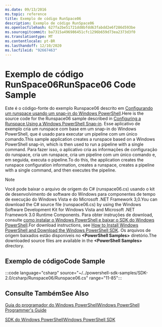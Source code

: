 ```yaml
---
ms.date: 09/13/2016
ms.topic: reference
title: Exemplo de código RunSpace06
description: Exemplo de código RunSpace06
ms.openlocfilehash: 627fa2be51721dd8bfdd63fabdd2e6f286d593be
ms.sourcegitcommit: ba7315a496986451cfc1296b659d73ea2373d3f0
ms.translationtype: MT
ms.contentlocale: pt-BR
ms.lasthandoff: 12/10/2020
ms.locfileid: "92667463"
---
```

# <a name="runspace06-code-sample"></a><span data-ttu-id="fe3f2-103">Exemplo de código RunSpace06</span><span class="sxs-lookup"><span data-stu-id="fe3f2-103">RunSpace06 Code Sample</span></span>

<span data-ttu-id="fe3f2-104">Este é o código-fonte do exemplo Runspace06 descrito em [Configurando um runspace usando um snap-in do Windows PowerShell](https://msdn.microsoft.com/a7289ee8-9732-49ee-91c7-d533e9538b83).</span><span class="sxs-lookup"><span data-stu-id="fe3f2-104">Here is the source code for the Runspace06 sample described in [Configuring a Runspace Using a Windows PowerShell Snap-in](https://msdn.microsoft.com/a7289ee8-9732-49ee-91c7-d533e9538b83).</span></span>
<span data-ttu-id="fe3f2-105">Esse aplicativo de exemplo cria um runspace com base em um snap-in do Windows PowerShell, que é usado para executar um pipeline com um único comando.</span><span class="sxs-lookup"><span data-stu-id="fe3f2-105">This sample application creates a runspace based on a Windows PowerShell snap-in, which is then used to run a pipeline with a single command.</span></span> <span data-ttu-id="fe3f2-106">Para fazer isso, o aplicativo cria as informações de configuração do runspace, cria um runspace, cria um pipeline com um único comando e, em seguida, executa o pipeline.</span><span class="sxs-lookup"><span data-stu-id="fe3f2-106">To do this, the application creates the runspace configuration information, creates a runspace, creates a pipeline with a single command, and then executes the pipeline.</span></span>

> [!NOTE]
> <span data-ttu-id="fe3f2-107">Você pode baixar o arquivo de origem do C# (runspace06.cs) usando o kit de desenvolvimento de software do Windows para componentes de tempo de execução do Windows Vista e do Microsoft .NET Framework 3,0.</span><span class="sxs-lookup"><span data-stu-id="fe3f2-107">You can download the C# source file (runspace06.cs) by using the Windows Software Development Kit for Windows Vista and Microsoft .NET Framework 3.0 Runtime Components.</span></span> <span data-ttu-id="fe3f2-108">Para obter instruções de download, consulte [como instalar o Windows PowerShell e baixar o SDK do Windows PowerShell](/powershell/scripting/developer/installing-the-windows-powershell-sdk).</span><span class="sxs-lookup"><span data-stu-id="fe3f2-108">For download instructions, see [How to Install Windows PowerShell and Download the Windows PowerShell SDK](/powershell/scripting/developer/installing-the-windows-powershell-sdk).</span></span>
> <span data-ttu-id="fe3f2-109">Os arquivos de origem baixados estão disponíveis no **\<PowerShell Samples>** diretório.</span><span class="sxs-lookup"><span data-stu-id="fe3f2-109">The downloaded source files are available in the **\<PowerShell Samples>** directory.</span></span>

## <a name="code-sample"></a><span data-ttu-id="fe3f2-110">Exemplo de código</span><span class="sxs-lookup"><span data-stu-id="fe3f2-110">Code Sample</span></span>

:::code language="csharp" source="~/../powershell-sdk-samples/SDK-2.0/csharp/Runspace06/Runspace06.cs" range="11-85":::

## <a name="see-also"></a><span data-ttu-id="fe3f2-111">Consulte Também</span><span class="sxs-lookup"><span data-stu-id="fe3f2-111">See Also</span></span>

[<span data-ttu-id="fe3f2-112">Guia do programador do Windows PowerShell</span><span class="sxs-lookup"><span data-stu-id="fe3f2-112">Windows PowerShell Programmer's Guide</span></span>](./windows-powershell-programmer-s-guide.md)

[<span data-ttu-id="fe3f2-113">SDK do Windows PowerShell</span><span class="sxs-lookup"><span data-stu-id="fe3f2-113">Windows PowerShell SDK</span></span>](../windows-powershell-reference.md)
